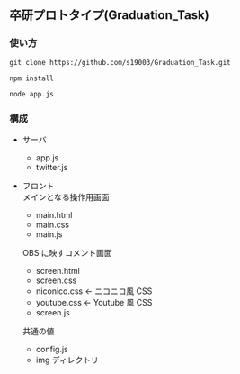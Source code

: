 ## 卒研プロトタイプ(Graduation_Task)

### 使い方

```
git clone https://github.com/s19003/Graduation_Task.git
```

```
npm install
```

```
node app.js
```

### 構成

- サーバ<br>

  - app.js
  - twitter.js

- フロント<br>
  メインとなる操作用画面

  - main.html
  - main.css
  - main.js

  OBS に映すコメント画面

  - screen.html
  - screen.css
  - niconico.css <- ニコニコ風 CSS
  - youtube.css <- Youtube 風 CSS
  - screen.js

  共通の値

  - config.js
  - img ディレクトリ
